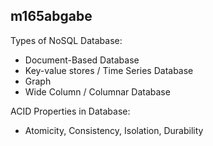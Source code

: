 ## m165abgabe

Types of NoSQL Database:  
- Document-Based Database
- Key-value stores / Time Series Database
- Graph
- Wide Column / Columnar Database

ACID Properties in Database:
- Atomicity, Consistency, Isolation, Durability
